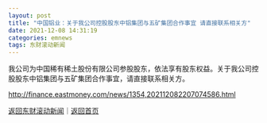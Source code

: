 ```yaml
---
layout: post
title: "中国铝业：关于我公司控股股东中铝集团与五矿集团合作事宜 请直接联系相关方"
date: 2021-12-08 14:31:19
categories: emnews
tags: 东财滚动新闻
---
```


我公司为中国稀有稀土股份有限公司参股股东，依法享有股东权益。关于我公司控股股东中铝集团与五矿集团合作事宜，请直接联系相关方。

<http://finance.eastmoney.com/news/1354,202112082207074586.html>

[返回东财滚动新闻](//finews.withounder.com/emnews/)｜[返回首页](//finews.withounder.com/)